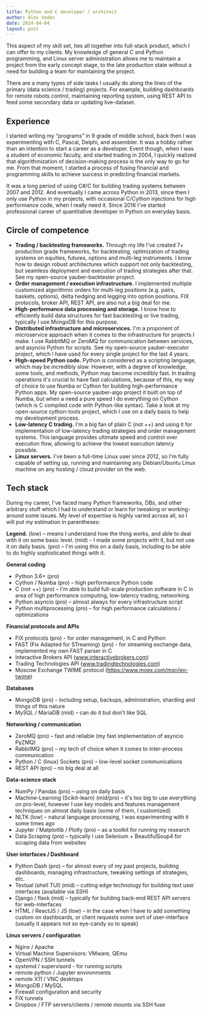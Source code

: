 ```yaml
---
title: Python and C developer / architect
author: Alex Veden
date: 2024-04-04
layout: post
---
```

This aspect of my skill set, ties all together into full-stack product, which I can offer to my clients. My knowledge of general C and Python programming, and Linux server administration allows me to maintain a project from the early concept stage, to the late production state without a need for building a team for maintaining the project.

There are a many types of side tasks I usually do along the lines of the primary (data science / trading) projects. For example, building dashboards for remote robots control, maintaining reporting system, using REST API to feed some secondary data or updating live-dataset.

## Experience
I started writing my “programs” in 9 grade of middle school, back then I was experimenting with C, Pascal, Delphi, and assembler. It was a hobby rather than an intention to start a career as a developer. Event though, when I was a student of economic faculty, and started trading in 2004, I quickly realized that algorithmization of decision-making process is the only way to go for me. From that moment, I started a process of fusing financial and programming skills to achieve success in predicting financial markets.

It was a long period of using C#/C for building trading systems between 2007 and 2012. And eventually I came across Python in 2013, since then I only use Python in my projects, with occasional C/Cython injections for high performance code, when I really need it. Since 2016 I've started professional career of quantitative developer in Python on everyday basis.

## Circle of competence
- **Trading / backtesting frameworks.** Through my life I've created 7+ production grade frameworks, for backtesting, optimization of trading systems on equities, futures, options and multi-leg instruments. I know how to design robust architectures which support not only backtesting, but seamless deployment and execution of trading strategies after that. See my open-source yauber-backtester project.
- **Order management / execution infrastructure.** I implemented multiple customized algorithmic orders for multi-leg positions (e.g. pairs, baskets, options), delta hedging and legging into option positions. FIX protocols, broker API, REST API, are also not a big deal for me.
- **High-performance data processing and storage.** I know how to efficiently build data structures for fast backtesting or live trading, typically I use MongoDB for this purpose.
- **Distributed infrastructure and microservices.** I'm a proponent of microservice approach when it comes to the infrastructure for projects I make. I use RabbitMQ or ZeroMQ for communication between services, and asyncio Python for scripts. See my open-source yauber-executor project, which I have used for every single project for the last 4 years.
- **High-speed Python code.** Python is considered as a scripting language, which may be incredibly slow. However, with a degree of knowledge, some tools, and methods, Python may become incredibly fast. In trading operations it's crucial to have fast calculations, because of this, my way of choice to use Numba or Cython for building high-performance Python apps. My open-source yauber-algo project it built on top of Numba, but when a need a pure speed I do everything on Cython (which is C compiled code with Python-like syntax). Take a look at my open-source cython-tools project, which I use on a daily basis to help my development process.
- **Low-latency C trading.** I'm a big fan of plain C (not ++) and using it for implementation of low-latency trading strategies and order management systems. This language provides ultimate speed and control over execution flow, allowing to achieve the lowest execution latency possible.
- **Linux servers.** I've been a full-time Linux user since 2012, so I'm fully capable of setting up, running and maintaining any Debian/Ubuntu Linux machine on any hosting / cloud provider on the web.

## Tech stack
During my career, I've faced many Python frameworks, DBs, and other arbitrary stuff which I had to understand or learn for tweaking or working-around some issues. My level of expertise is highly varied across all, so I will put my estimation in parentheses:

**Legend.** (low) – means I understand how the thing works, and able to deal with it on some basic level. (mid) – I made some projects with it, but not use it on daily basis. (pro) – I'm using this on a daily basis, including to be able to do highly sophisticated things with it. 

**General coding**

- Python 3.6+ (pro)
- Cython / Numba (pro) – high performance Python code
- C (not ++) (pro) – I'm able to build full-scale production software in C in area of high performance computing, low-latency trading, networking.
- Python asyncio (pro) – almost always for every infrastructure script
- Python multiprocessing (pro) – for high performance calculations / optimizations

**Financial protocols and APIs**
- FIX protocols (pro) - for order management, in C and Python
- FAST (Fix Adapted for STreaming) (pro) - for streaming exchange data, implemented my own FAST parser in C
- Interactive Brokers API (www.interactivebrokers.com)
- Trading Technologies API (www.tradingtechnologies.com)
- Moscow Exchange TWIME protocol (https://www.moex.com/msn/en-twime)

**Databases**

- MongoDB (pro) - including setup, backups, administration, sharding and things of this nature
- MySQL / MariaDB (mid) – can do it but don't like SQL

**Networking / communication**

- ZeroMQ (pro) – fast and reliable (my fast implementation of asyncio PyZMQ)
- RabbitMQ (pro) – my tech of choice when it comes to inter-process communication
- Python / C (linux) Sockets (pro) – low-level socket communications
- REST API (pro) – no big deal at all

**Data-science stack**
- NumPy / Pandas (pro) – using on daily basis
- Machine-Learning (Scikit-learn) (mid/pro) – it's too big to use everything on pro-level, however I use key models and features management techniques on almost daily basis (some of them, I customized)
- NLTK (low) – natural language processing, I was experimenting with it some times ago
- Jupyter / Matplotlib / Plotly (pro) – as a toolkit for running my research
- Data Scraping (pro) – typically I use Selenium + BeautifulSoup4 for scraping data from websites

**User interfaces / Dashboard**

- Python Dash (pro) – for almost every of my past projects, building dashboards, managing infrastructure, tweaking settings of strategies, etc.
- Textual (shell TUI) (mid) – cutting edge technology for building text user interfaces (available via SSH)
- Django / flask (mid) – typically for building back-end REST API servers for web-interfaces
- HTML / ReactJS / JS (low) – in the case when I have to add something custom on dashboards, or client requests some sort of user-interface (usually it appears not so eye-candy so to speak)

**Linux servers / configuration**
- Nginx / Apache
- Virtual Machine Supervisors: VMware, QEmu
- OpenVPN / SSH tunnels
- systemd / supervisord - for running scripts
- remote python / Jupyter environments
- remote X11 / VNC desktops
- MongoDB / MySQL
- Firewall configuration and security
- FIX tunnels
- Dropbox / FTP servers/clients / remote mounts via SSH fuse
